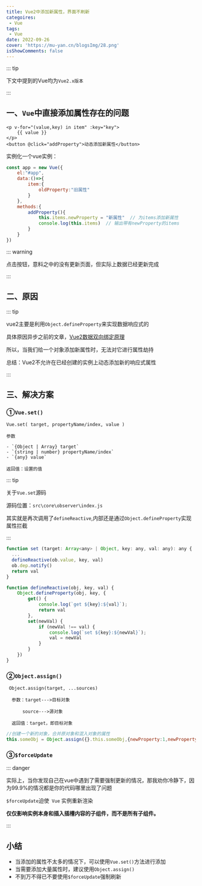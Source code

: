 ```yaml
---
title: Vue2中添加新属性，界面不刷新
categoires: 
 - Vue
tags: 
 - Vue
date: 2022-09-26
cover: 'https://mu-yan.cn/blogsImg/28.png'
isShowComments: false
---
```


::: tip

下文中提到的Vue均为`Vue2.x版本`

:::

## 一、`Vue`中直接添加属性存在的问题

```vue
<p v-for="(value,key) in item" :key="key">
    {{ value }}
</p>
<button @click="addProperty">动态添加新属性</button>
```

实例化一个vue实例：	

```javascript
const app = new Vue({
    el:"#app",
   	data:()=>{
       	item:{
            oldProperty:"旧属性"
        }
    },
    methods:{
        addProperty(){
            this.items.newProperty = "新属性"  // 为items添加新属性
            console.log(this.items)  // 输出带有newProperty的items
        }
    }
})
```

::: warning 

点击按钮，意料之中的没有更新页面，但实际上数据已经更新完成

:::

## 二、原因

::: tip

vue2主要是利用`Object.defineProperty`来实现数据响应式的

具体原因异步之前的文章，[Vue2数据双向绑定原理](https://oceanh.top/blog/vue/vue2shu-ju-shuang-xiang-bang-ding-yuan-li.html)

所以，当我们给一个对象添加新属性时，无法对它进行属性劫持

总结：Vue2不允许在已经创建的实例上动态添加新的响应式属性

:::

## 三、解决方案

### ①`Vue.set()`

```
Vue.set( target, propertyName/index, value )

参数

- `{Object | Array} target`
- `{string | number} propertyName/index`
- `{any} value`

返回值：设置的值
```

::: tip

关于`Vue.set`源码

源码位置：`src\core\observer\index.js`

其实就是再次调用了`defineReactive`,内部还是通过`Object.defineProperty`实现属性拦截

::: 

```javascript
function set (target: Array<any> | Object, key: any, val: any): any {
  ...
  defineReactive(ob.value, key, val)
  ob.dep.notify()
  return val
}

function defineReactive(obj, key, val) {
    Object.defineProperty(obj, key, {
        get() {
            console.log(`get ${key}:${val}`);
            return val
        },
        set(newVal) {
            if (newVal !== val) {
                console.log(`set ${key}:${newVal}`);
                val = newVal
            }
        }
    })
}
```

### ②`Object.assign()`

```
 Object.assign(target, ...sources)

  参数：target--->目标对象

      source--->源对象

  返回值：target，即目标对象
```

```javascript
//创建一个新的对象，合并原对象和混入对象的属性
this.someObj = Object.assign({}.this.someObj,{newProperty:1,newProperty:2,...})	
```

### ③`$forceUpdate`

::: danger

​	实际上，当你发现自己在vue中遇到了需要强制更新的情况，那我劝你冷静下，因为99.9%的情况都是你的代码哪里出现了问题

`$forceUpdate`迫使` Vue` 实例重新渲染

**仅仅影响实例本身和插入插槽内容的子组件，而不是所有子组件。**

:::

## 小结

* 当添加的属性不太多的情况下，可以使用`Vue.set()`方法进行添加
* 当需要添加大量属性时，建议使用`Object.assign()`
* 不到万不得已不要使用`$forceUpdate`强制刷新
